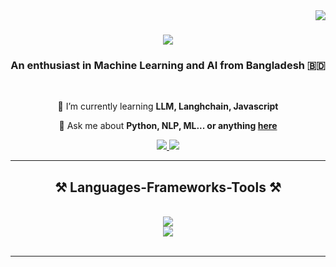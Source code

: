 <img align="right" src="https://visitor-badge.laobi.icu/badge?page_id=Babur-Raiyan.Babur-Raiyan" />

<h1 align="center">
    <img src="https://readme-typing-svg.herokuapp.com/?font=Righteous&size=35&center=true&vCenter=true&width=500&height=70&duration=4000&lines=Hi+There!+👋;+I'm+Babur+Raiyan!;" />
</h1>

<h3 align="center">An enthusiast in Machine Learning and AI from Bangladesh 🇧🇩</h3>

<br/>

<div align="center">
 
 🌱 I’m currently learning **LLM, Langhchain, Javascript**

💬 Ask me about **Python, NLP, ML... or anything [here](https://github.com/Babur-Raiyan/Babur-Raiyan/issues)**

 </div>
 
<div align="center"> 
  <a href="mailto:tsnraiyan@gmail.com">
    <img src="https://img.shields.io/badge/Gmail-333333?style=for-the-badge&logo=gmail&logoColor=red" />
  </a>
  <a href="https://linkedin.com/in/md-babur-raiyan-423a9b179/" target="_blank">
    <img src="https://img.shields.io/badge/LinkedIn-0077B5?style=for-the-badge&logo=linkedin&logoColor=white" />
  </a>
</div>

 <hr/>
 
<h2 align="center">⚒️ Languages-Frameworks-Tools ⚒️</h2>
<br/>
<div align="center">
    <img src="https://skillicons.dev/icons?i=python,tensorflow,postman,html,css,vscode,github,git,ae" /><br>
    <img src="https://skillicons.dev/icons?i=linux,javascript,au,powershell,pr,cpp,flask,regex" />
</div>

<br/>

<hr/>
